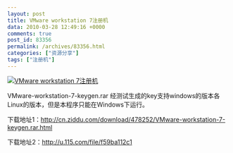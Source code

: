 ```yaml
---
layout: post
title: VMware workstation 7注册机
data: 2010-03-28 12:49:16 +0000
comments: true
post_id: 83356
permalink: /archives/83356.html
categories: ["资源分享"]
tags: ["注册机"]
---
```


<a href="http://img135.picfoco.com/img.php?id=1250902357&amp;q="><img src="http://img135.picfoco.com/thumb/1250902357.jpeg" alt="VMware workstation 7注册机" /></a>

VMware-workstation-7-keygen.rar
经测试生成的key支持windows的版本各Linux的版本，但是本程序只能在Windows下运行。

下载地址1：http://cn.ziddu.com/download/478252/VMware-workstation-7-keygen.rar.html

下载地址2：http://u.115.com/file/f59ba112c1
